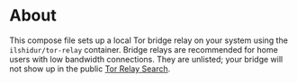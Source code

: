 # About

This compose file sets up a local Tor bridge relay on your system using the `ilshidur/tor-relay` container. Bridge relays are recommended for home users with low bandwidth connections. They are unlisted; your bridge will not show up in the public [Tor Relay Search](https://metrics.torproject.org/rs.html).
